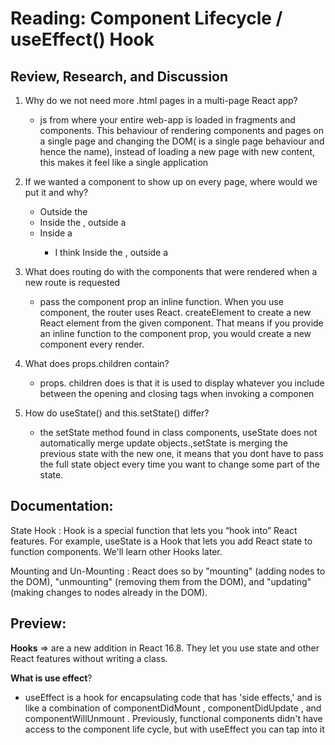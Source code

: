 # Reading: Component Lifecycle / useEffect() Hook
 
 ## Review, Research, and Discussion
1. Why do we not need more .html pages in a multi-page React app?
     - js from where your entire web-app is loaded in fragments and components. This behaviour of rendering components and pages on a single page and changing the DOM( is a single page behaviour and hence the name), instead of loading a new page with new content, this makes it feel like a single application
2. If we wanted a component to show up on every page, where would we put it and why?
    - Outside the <BrowserRouter/>
    - Inside the <BrowserRouter />, outside a <Route />
    - Inside a <Route />
         - I think Inside the <BrowserRouter />, outside a <Route />

3. What does routing do with the components that were rendered when a new route is requested
     - pass the component prop an inline function. When you use component, the router uses React. createElement to create a new React element from the given component. That means if you provide an inline function to the component prop, you would create a new component every render.

4. What does props.children contain?
    - props. children does is that it is used to display whatever you include between the opening and closing tags when invoking a componen
5. How do useState() and this.setState() differ?
    - the setState method found in class components, useState does not automatically merge update objects.,setState is merging the previous state with the new one, it means that you dont have to pass the full state object every time you want to change some part of the state.

## Documentation:
State Hook
:  Hook is a special function that lets you “hook into” React features. For example, useState is a Hook that lets you add React state to function components. We'll learn other Hooks later. 

Mounting and Un-Mounting
:  React does so by "mounting" (adding nodes to the DOM), "unmounting" (removing them from the DOM), and "updating" (making changes to nodes already in the DOM).

## Preview:

**Hooks** =>  are a new addition in React 16.8. They let you use state and other React features without writing a class.

**What is use effect**?
- useEffect is a hook for encapsulating code that has 'side effects,' and is like a combination of componentDidMount , componentDidUpdate , and componentWillUnmount . Previously, functional components didn't have access to the component life cycle, but with useEffect you can tap into it

